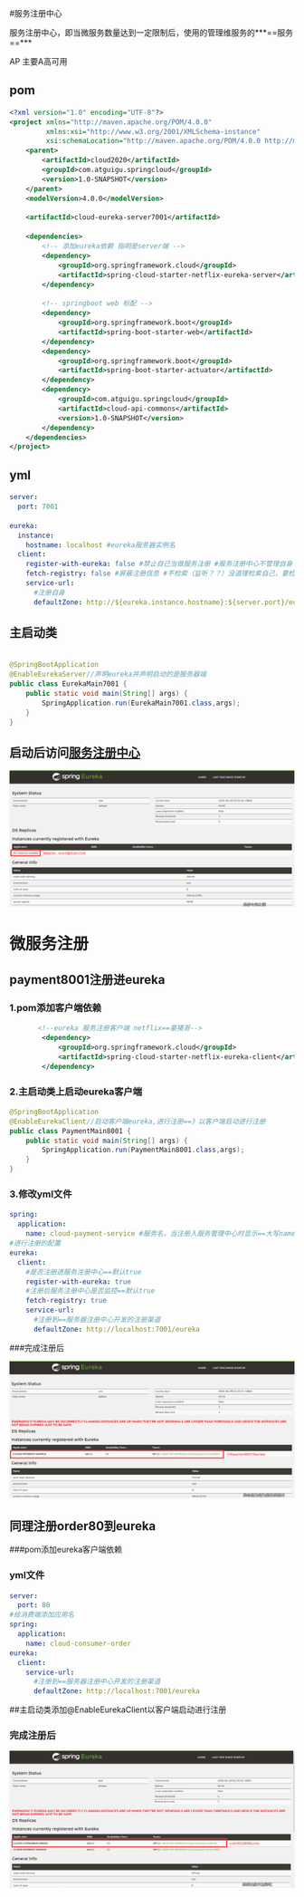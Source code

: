 #服务注册中心

服务注册中心，即当微服务数量达到一定限制后，使用的管理维服务的***==服务==***

AP  主要A高可用

## pom

```xml
<?xml version="1.0" encoding="UTF-8"?>
<project xmlns="http://maven.apache.org/POM/4.0.0"
         xmlns:xsi="http://www.w3.org/2001/XMLSchema-instance"
         xsi:schemaLocation="http://maven.apache.org/POM/4.0.0 http://maven.apache.org/xsd/maven-4.0.0.xsd">
    <parent>
        <artifactId>cloud2020</artifactId>
        <groupId>com.atguigu.springcloud</groupId>
        <version>1.0-SNAPSHOT</version>
    </parent>
    <modelVersion>4.0.0</modelVersion>

    <artifactId>cloud-eureka-server7001</artifactId>

    <dependencies>
        <!-- 添加eureka依赖 指明是server端 -->
        <dependency>
            <groupId>org.springframework.cloud</groupId>
            <artifactId>spring-cloud-starter-netflix-eureka-server</artifactId>
        </dependency>

        <!-- springboot web 标配 -->
        <dependency>
            <groupId>org.springframework.boot</groupId>
            <artifactId>spring-boot-starter-web</artifactId>
        </dependency>
        <dependency>
            <groupId>org.springframework.boot</groupId>
            <artifactId>spring-boot-starter-actuator</artifactId>
        </dependency>
        <dependency>
            <groupId>com.atguigu.springcloud</groupId>
            <artifactId>cloud-api-commons</artifactId>
            <version>1.0-SNAPSHOT</version>
        </dependency>
    </dependencies>
</project>
```

## yml

```yml
server:
  port: 7001

eureka:
  instance:
    hostname: localhost #eureka服务器实例名
  client:
    register-with-eureka: false #禁止自己当做服务注册 #服务注册中心不管理自身
    fetch-registry: false #屏蔽注册信息 #不检索（监听？？）没道理检索自己，要检索的是注册入服务器的应用微服务
    service-url:
      #注册自身
      defaultZone: http://${eureka.instance.hostname}:${server.port}/eureka
```



## 主启动类

```java

@SpringBootApplication
@EnableEurekaServer//声明eureka并声明启动的是服务器端
public class EurekaMain7001 {
    public static void main(String[] args) {
        SpringApplication.run(EurekaMain7001.class,args);
    }
}
```



## 启动后访问[服务注册中心](http://localhost:7001/)

![image-20200629221953828](../%E5%9B%BE%E7%89%87/%E5%90%AF%E5%8A%A8%E5%90%8E%E8%AE%BF%E9%97%AEeureka.png)

# 微服务注册

## payment8001注册进eureka

 ### 1.pom添加客户端依赖

```xml
	   <!--eureka 服务注册客户端 netflix==豪猪哥-->
        <dependency>
            <groupId>org.springframework.cloud</groupId>
            <artifactId>spring-cloud-starter-netflix-eureka-client</artifactId>
        </dependency>
```

### 2.主启动类上启动eureka客户端

```java
@SpringBootApplication
@EnableEurekaClient//启动客户端eureka,进行注册==》以客户端启动进行注册
public class PaymentMain8001 {
    public static void main(String[] args) {
        SpringApplication.run(PaymentMain8001.class,args);
    }
}

```

### 3.修改yml文件

```yml
spring:
  application:
    name: cloud-payment-service #服务名，当注册入服务管理中心时显示==大写name
#进行注册的配置
eureka:
  client:
    #是否注册进服务注册中心==默认true
    register-with-eureka: true
    #注册后服务注册中心是否监控==默认true
    fetch-registry: true
    service-url:
      #注册到==服务器注册中心开发的注册渠道
      defaultZone: http://localhost:7001/eureka
```

###完成注册后

![image-20200629222157537](../%E5%9B%BE%E7%89%87/%E6%B3%A8%E5%86%8Cpayment8001%E5%88%B0eureka.png)

## 同理注册order80到eureka

###pom添加eureka客户端依赖

### yml文件

```yml
server:
  port: 80
#给消费端添加应用名
spring:
  application:
    name: cloud-consumer-order
eureka:
  client:
    service-url:
      #注册到==服务器注册中心开发的注册渠道
      defaultZone: http://localhost:7001/eureka
```

##主启动类添加@EnableEurekaClient以客户端启动进行注册

### 完成注册后

![image-20200629223717097](../%E5%9B%BE%E7%89%87/oder80%E6%B3%A8%E5%86%8C%E5%88%B0Eureka.png)